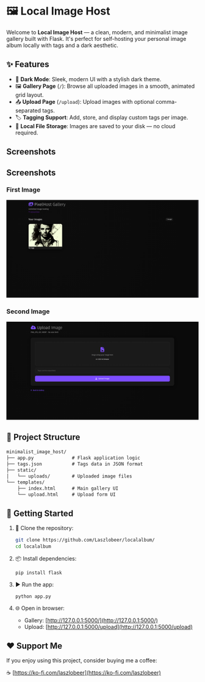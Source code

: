 # 🖼️ Local Image Host

Welcome to **Local Image Host** — a clean, modern, and minimalist image gallery built with Flask. It's perfect for self-hosting your personal image album locally with tags and a dark aesthetic.




## ✨ Features

* 🌌 **Dark Mode**: Sleek, modern UI with a stylish dark theme.
* 🖼️ **Gallery Page** (`/`): Browse all uploaded images in a smooth, animated grid layout.
* 📤 **Upload Page** (`/upload`): Upload images with optional comma-separated tags.
* 🏷️ **Tagging Support**: Add, store, and display custom tags per image.
* 💾 **Local File Storage**: Images are saved to your disk — no cloud required.



## Screenshots

## Screenshots

### First Image

![Second Screenshot](images/Screenshot%20from%202025-06-16%2015-59-34.png)

### Second Image
![First Screenshot](images/Screenshot%20from%202025-06-16%2015-59-47.png)


## 📁 Project Structure

```
minimalist_image_host/
├── app.py              # Flask application logic
├── tags.json           # Tags data in JSON format
├── static/
│   └── uploads/        # Uploaded image files
└── templates/
    ├── index.html      # Main gallery UI
    └── upload.html     # Upload form UI
```

## 🚀 Getting Started

1. 🔽 Clone the repository:

   ```bash
   git clone https://github.com/Laszlobeer/localalbum/
   cd localalbum
   ```
2. 📦 Install dependencies:

   ```bash
   pip install flask
   ```
3. ▶️ Run the app:

   ```bash
   python app.py
   ```
4. 🌐 Open in browser:

   * Gallery: [http://127.0.0.1:5000/](http://127.0.0.1:5000/)
   * Upload: [http://127.0.0.1:5000/upload](http://127.0.0.1:5000/upload)

## ❤️ Support Me

If you enjoy using this project, consider buying me a coffee:

☕ [https://ko-fi.com/laszlobeer](https://ko-fi.com/laszlobeer)
